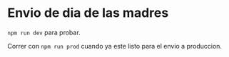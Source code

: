 # Envio de dia de las madres

`npm run dev` para probar.

Correr con `npm run prod` cuando ya este listo para el envio a produccion.
